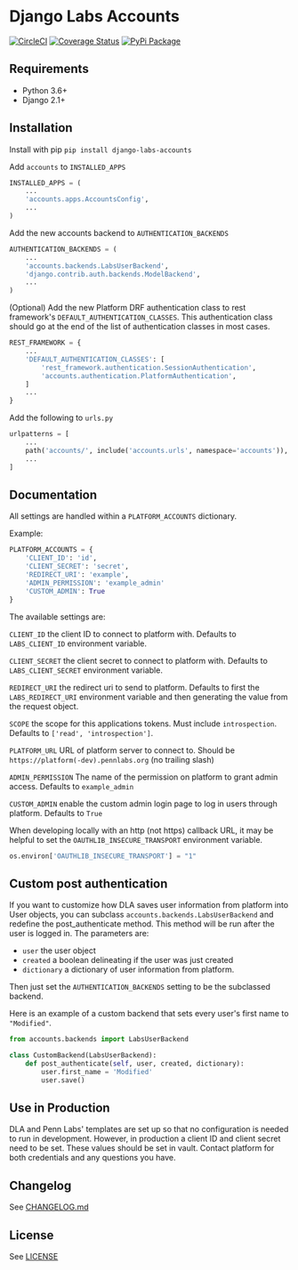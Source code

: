 # Django Labs Accounts

[![CircleCI](https://circleci.com/gh/pennlabs/django-labs-accounts.svg?style=shield)](https://circleci.com/gh/pennlabs/django-labs-accounts)
[![Coverage Status](https://codecov.io/gh/pennlabs/django-labs-accounts/branch/master/graph/badge.svg)](https://codecov.io/gh/pennlabs/django-labs-accounts)
[![PyPi Package](https://img.shields.io/pypi/v/django-labs-accounts.svg)](https://pypi.org/project/django-labs-accounts/)

## Requirements

* Python 3.6+
* Django 2.1+

## Installation

Install with pip `pip install django-labs-accounts`

Add `accounts` to `INSTALLED_APPS`

```python
INSTALLED_APPS = (
    ...
    'accounts.apps.AccountsConfig',
    ...
)
```

Add the new accounts backend to `AUTHENTICATION_BACKENDS`

```python
AUTHENTICATION_BACKENDS = (
    ...
    'accounts.backends.LabsUserBackend',
    'django.contrib.auth.backends.ModelBackend',
    ...
)
```

(Optional) Add the new Platform DRF authentication class to rest framework's `DEFAULT_AUTHENTICATION_CLASSES`. This authentication class should go at the end of the list of authentication classes in most cases.

```python
REST_FRAMEWORK = {
    ...
    'DEFAULT_AUTHENTICATION_CLASSES': [
        'rest_framework.authentication.SessionAuthentication',
        'accounts.authentication.PlatformAuthentication',
    ]
    ...
}
```

Add the following to `urls.py`

```python
urlpatterns = [
    ...
    path('accounts/', include('accounts.urls', namespace='accounts')),
    ...
]
```

## Documentation

All settings are handled within a `PLATFORM_ACCOUNTS` dictionary.

Example:

```python
PLATFORM_ACCOUNTS = {
    'CLIENT_ID': 'id',
    'CLIENT_SECRET': 'secret',
    'REDIRECT_URI': 'example',
    'ADMIN_PERMISSION': 'example_admin'
    'CUSTOM_ADMIN': True
}
```

The available settings are:

`CLIENT_ID` the client ID to connect to platform with. Defaults to `LABS_CLIENT_ID` environment variable.

`CLIENT_SECRET` the client secret to connect to platform with. Defaults to `LABS_CLIENT_SECRET` environment variable.

`REDIRECT_URI` the redirect uri to send to platform. Defaults to first the `LABS_REDIRECT_URI` environment variable and then generating the value from the request object.

`SCOPE` the scope for this applications tokens. Must include `introspection`. Defaults to `['read', 'introspection']`.

`PLATFORM_URL` URL of platform server to connect to. Should be `https://platform(-dev).pennlabs.org` (no trailing slash)

`ADMIN_PERMISSION` The name of the permission on platform to grant admin access. Defaults to `example_admin`

`CUSTOM_ADMIN` enable the custom admin login page to log in users through platform. Defaults to `True`

When developing locally with an http (not https) callback URL, it may be helpful to set the `OAUTHLIB_INSECURE_TRANSPORT` environment variable.

```python
os.environ['OAUTHLIB_INSECURE_TRANSPORT'] = "1"
```

## Custom post authentication

If you want to customize how DLA saves user information from platform into User objects, you can subclass `accounts.backends.LabsUserBackend` and redefine the post_authenticate method. This method will be run after the user is logged in. The parameters are:

* `user` the user object
* `created` a boolean delineating if the user was just created
* `dictionary` a dictionary of user information from platform.

Then just set the `AUTHENTICATION_BACKENDS` setting to be the subclassed backend.

Here is an example of a custom backend that sets every user's first name to `"Modified"`.

```python
from accounts.backends import LabsUserBackend

class CustomBackend(LabsUserBackend):
    def post_authenticate(self, user, created, dictionary):
        user.first_name = 'Modified'
        user.save()
```

## Use in Production

DLA and Penn Labs' templates are set up so that no configuration is needed to run in development. However, in production a client ID and client secret need to be set. These values should be set in vault. Contact platform for both credentials and any questions you have.

## Changelog

See [CHANGELOG.md](https://github.com/pennlabs/django-labs-accounts/blob/master/CHANGELOG.md)

## License

See [LICENSE](https://github.com/pennlabs/django-labs-accounts/blob/master/LICENSE)
